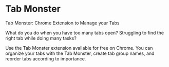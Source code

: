 # Tab Monster

Tab Monster: Chrome Extension to Manage your Tabs

What do you do when you have too many tabs open? 
Struggling to find the right tab while doing many tasks?

Use the Tab Monster extension available for free on Chrome. 
You can organize your tabs with the Tab Monster, create tab group names, and reorder tabs according to importance.

